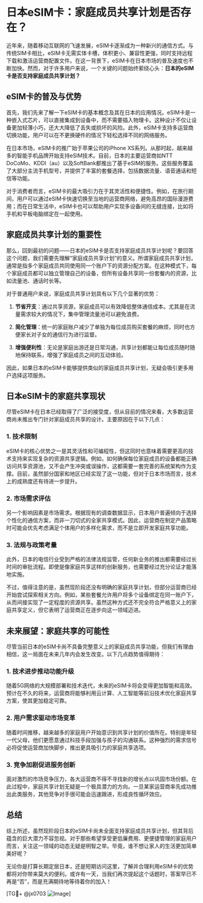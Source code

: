 # 日本eSIM卡：家庭成员共享计划是否存在？

近年来，随着移动互联网的飞速发展，eSIM卡逐渐成为一种新兴的通信方式。与传统SIM卡相比，eSIM卡无需实体卡槽，体积更小、兼容性更强，同时支持远程下载和激活运营商配置文件。在这一背景下，eSIM卡在日本市场的普及速度也不断加快。然而，对于许多用户来说，一个关键的问题始终萦绕心头：**日本的eSIM卡是否支持家庭成员共享计划？**

## eSIM卡的普及与优势

首先，我们先来了解一下eSIM卡的基本概念及其在日本的应用情况。eSIM卡是一种嵌入式芯片，可以直接集成到设备中，而不需要插入物理卡。这种设计不仅让设备更加轻薄小巧，还大大降低了丢失或损坏的风险。此外，eSIM卡支持多运营商切换功能，用户可以在不更换硬件的情况下轻松选择不同的网络服务。

在日本市场，eSIM卡的推广始于苹果公司的iPhone XS系列。从那时起，越来越多的智能手机品牌开始支持eSIM技术。目前，日本的主要运营商如NTT DoCoMo、KDDI（au）以及SoftBank都推出了基于eSIM的服务。这些服务覆盖了大部分主流手机型号，并提供了丰富的套餐选择，包括数据流量、语音通话和短信等功能。

对于消费者而言，eSIM卡的最大吸引力在于其灵活性和便捷性。例如，在旅行期间，用户可以通过eSIM卡快速切换至当地的运营商网络，避免高昂的国际漫游费用；而在日常生活中，eSIM卡也可以帮助用户实现多设备间的无缝连接，比如将手机和平板电脑绑定在一起使用。

## 家庭成员共享计划的重要性

那么，回到最初的问题——日本的eSIM卡是否支持家庭成员共享计划呢？要回答这个问题，我们需要先理解“家庭成员共享计划”的意义。所谓家庭成员共享计划，通常是指多个家庭成员共同使用同一个账户下的资源分配方案。在这种模式下，每个家庭成员都可以独立管理自己的设备，但所有设备共享同一份套餐内的资源，比如流量池、通话时长等。

对于普通用户来说，家庭成员共享计划具有以下几个显著的优势：

1. **节省开支**：通过共享资源，家庭成员可以有效降低整体通信成本。尤其是在流量需求较大的情况下，集中管理流量池可以避免浪费。
   
2. **简化管理**：统一的家庭账户减少了单独为每位成员购买套餐的麻烦，同时也方便家长对子女的通信行为进行监督。
   
3. **增强便利性**：无论是家庭出游还是日常沟通，共享计划都能让每位成员随时随地保持联系，增强了家庭成员之间的互动体验。

因此，如果日本的eSIM卡能够提供类似的家庭成员共享计划，无疑会吸引更多用户选择这项服务。

## 日本eSIM卡的家庭共享现状

尽管eSIM卡在日本已经取得了广泛的接受度，但从目前的情况来看，大多数运营商尚未推出专门针对家庭成员共享的设计。主要原因在于以下几点：

### 1. 技术限制
eSIM卡的核心优势之一是其灵活性和可编程性，但这同时也意味着需要更高的技术支持来实现复杂的资源共享逻辑。例如，如何确保每位家庭成员的设备都能正确访问共享资源池，又不会产生冲突或误操作，这都需要一套完善的系统架构作为支撑。目前，虽然部分国家和地区已经实现了这一功能，但对于日本市场而言，技术上的成熟度还有待进一步提升。

### 2. 市场需求评估
另一个影响因素是市场需求。根据现有的调查数据显示，日本用户普遍倾向于选择个性化的通信方案，而非一刀切式的全家共享模式。因此，运营商在制定产品策略时可能会优先考虑满足个体用户的多样化需求，而不是立即开发家庭共享功能。

### 3. 法规与政策考量
此外，日本的电信行业受到严格的法律法规监管，任何新业务的推出都需要经过长时间的审批流程。即使是像家庭共享这样的创新服务，也需要经过充分论证才能落地实施。

不过，值得注意的是，虽然现阶段还没有明确的家庭共享计划，但部分运营商已经开始尝试探索相关方向。例如，某些套餐允许用户将多个设备绑定在同一账户下，从而间接实现了一定程度的资源共享。虽然这种方式还不完全符合严格意义上的家庭共享定义，但它表明了运营商正在逐步向这一领域迈进。

## 未来展望：家庭共享的可能性

尽管当前日本的eSIM卡尚不具备完整意义上的家庭成员共享功能，但我们有理由相信，这一局面在未来几年内会发生改变。以下几点趋势值得期待：

### 1. 技术进步推动功能升级
随着5G网络的大规模部署和技术迭代，未来的eSIM卡将会变得更加智能和高效。预计在不久的将来，运营商将能够利用云计算、人工智能等前沿技术优化家庭共享方案，使其更加稳定可靠。

### 2. 用户需求驱动市场变革
随着时间推移，越来越多的家庭用户开始意识到共享计划的价值所在。特别是年轻一代父母，他们更愿意通过科技手段加强与孩子的沟通联系。这种强烈的需求信号必将促使运营商加快脚步，推出更具吸引力的家庭共享选项。

### 3. 竞争加剧促进服务创新
面对激烈的市场竞争压力，各大运营商不得不寻找新的增长点以巩固市场份额。在此过程中，家庭共享计划无疑是一个极具潜力的方向。一旦某家运营商率先成功推出此类服务，其他竞争对手很可能会迅速跟进，形成良性循环效应。

## 总结

综上所述，虽然现阶段日本的eSIM卡尚未全面支持家庭成员共享计划，但其背后蕴含的巨大潜力不容忽视。对于那些希望享受更低廉费用、更便捷管理的家庭用户而言，关注这一领域的动态无疑是明智之举。毕竟，谁不想让家人的生活更加简单美好呢？

无论你是打算长期定居日本，还是短期访问这里，了解并合理利用eSIM卡的优势都将对你带来莫大的便利。或许有一天，当我们再次提起这个话题时，答案早已不再是“否”，而是充满期待地等待着你的加入！

[TG💪+ @jx0703 ![Image](https://github.com/user-attachments/assets/dbca1d08-cadb-493c-b0ec-ad6f7a83f270)]
